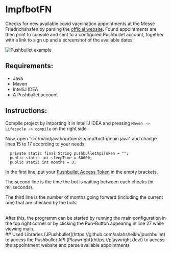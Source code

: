 # ImpfbotFN
Checks for new available covid vaccination appointments at the Messe Friedrichshafen by parsing the [official website](https://bodenseekreis-impfzentrum.connect.giria.io/).
Found appointments are then print to console and sent to a configured Pushbullet account, together with a link to sign up and a screenshot of the available dates.

![Pushbullet example](https://i.ibb.co/r0RfwNy/vaccine.png)

## Requirements:
- Java
- Maven
- IntelliJ IDEA
- A Pushbullet account

## Instructions:
  Compile project by importing it in IntelliJ IDEA and pressing `Maven -> Lifecycle -> compile` on the right side
  
  Now, open "src/main/java/io/pfuenzle/impfbotfn/main.java" and change lines 15 to 17 according to your needs:
  ```
    private static final String pushbulletApiToken = "";
    public static int sleepTime = 60000;
    public static int months = 3;
  ```
  In the first line, put your [Pushbullet Access Token](https://www.pushbullet.com/#settings) in the empty brackets.
  
  The second line is the time the bot is waiting between each checks (in miliseconds).
  
  The third line is the number of months going forward (including the current one) that are checked by the bots.
  
  </br>
  After this, the programm can be started by running the main configuration in the top right corner or by clicking the Run-Button appearing in line 27 while viewing main.
  
  </br>
  ## Used Libraries
  [JPushbullet](https://github.com/salahsheikh/jpushbullet) to access the Pushbullet API
  [Playwright](https://playwright.dev/) to access the appointment website and parse available appointments
